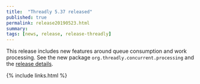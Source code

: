 ```yaml
---
title:  "Threadly 5.37 released"
published: true
permalink: release20190523.html
summary: 
tags: [news, release, release-threadly]
---
```


This release includes new features around queue consumption and work processing.  See the new package `org.threadly.concurrent.processing` and the <a href="https://github.com/threadly/threadly/releases/tag/release-5.37">release details</a>.

{% include links.html %}
